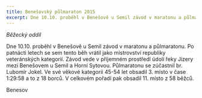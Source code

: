 ```yaml
---
title: Benešovský půlmaraton 2015 
excerpt: Dne 10.10. proběhl v Benešově u Semil závod v maratonu a půlmaratonu.
---
```


_Běžecký oddíl_

Dne 10.10. proběhl v Benešově u Semil závod v maratonu a půlmaratonu. Po patnácti letech se sem tento běh vrátil jako mistrovství republiky veteránských kategorií. Závod vede v příjemném prostředí údolí řeky Jizery mezi Benešovem u Semil a Horní Sytovou. Půlmaratonu se zúčastnil br. Lubomír Jokel. Ve své věkové kategorii 45-54 let obsadil 3. místo v čase 1:29:58 a to z 18 borců. V celkovém pořadí pak obsadil 11. místo z 58 běžců.

Benesov
